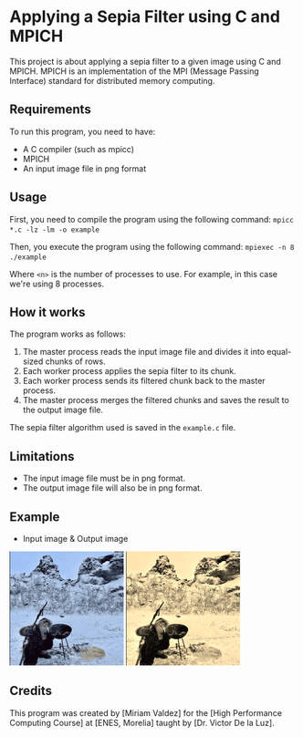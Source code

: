 # Applying a Sepia Filter using C and MPICH

This project is about applying a sepia filter to a given image using C and MPICH. MPICH is an implementation of the MPI (Message Passing Interface) standard for distributed memory computing.

## Requirements

To run this program, you need to have:

- A C compiler (such as mpicc)
- MPICH
- An input image file in png format

## Usage

First, you need to compile the program using the following command:
`mpicc *.c -lz -lm -o example`

Then, you execute the program using the following command:
`mpiexec -n 8 ./example`

Where `<n>` is the number of processes to use. For example, in this case we're using 8 processes.

## How it works

The program works as follows:

1. The master process reads the input image file and divides it into equal-sized chunks of rows.
2. Each worker process applies the sepia filter to its chunk.
3. Each worker process sends its filtered chunk back to the master process.
4. The master process merges the filtered chunks and saves the result to the output image file.

The sepia filter algorithm used is saved in the `example.c` file.

## Limitations

- The input image file must be in png format.
- The output image file will also be in png format.

## Example
- Input image & Output image

<img src="/yule.png" alt="Input image" width="200" height="200"/> <img src="/out.png" alt="Output image" width="200" height="200"/>



## Credits

This program was created by [Miriam Valdez] for the [High Performance Computing Course] at [ENES, Morelia] taught by [Dr. Victor De la Luz].
